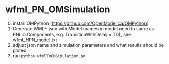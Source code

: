 # wfml_PN_OMSimulation
0. install OMPython (https://github.com/OpenModelica/OMPython)
1. Generate WMLF json with Model (names in model need to same as PNLib Components, e.g. TransitionWithDelay = TD), see wfml_HPN_model.txt
2. adjust json name and simulation parameters and what results should be ploted
3. run ```python wfmlToOMSimulation.py```

